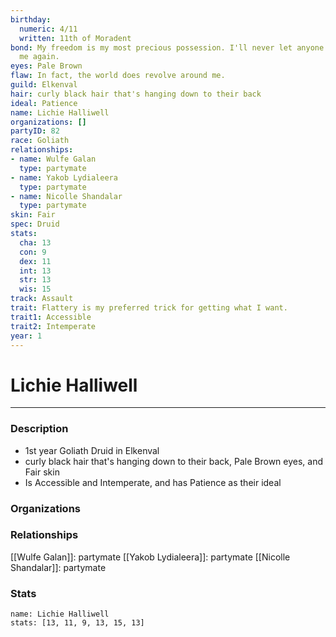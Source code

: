 ```yaml
---
birthday:
  numeric: 4/11
  written: 11th of Moradent
bond: My freedom is my most precious possession. I'll never let anyone take it from
  me again.
eyes: Pale Brown
flaw: In fact, the world does revolve around me.
guild: Elkenval
hair: curly black hair that's hanging down to their back
ideal: Patience
name: Lichie Halliwell
organizations: []
partyID: 82
race: Goliath
relationships:
- name: Wulfe Galan
  type: partymate
- name: Yakob Lydialeera
  type: partymate
- name: Nicolle Shandalar
  type: partymate
skin: Fair
spec: Druid
stats:
  cha: 13
  con: 9
  dex: 11
  int: 13
  str: 13
  wis: 15
track: Assault
trait: Flattery is my preferred trick for getting what I want.
trait1: Accessible
trait2: Intemperate
year: 1
---
```

# Lichie Halliwell
---
### Description
- 1st year Goliath Druid in Elkenval
- curly black hair that's hanging down to their back, Pale Brown eyes, and Fair skin
- Is Accessible and Intemperate, and has Patience as their ideal

### Organizations
### Relationships
[[Wulfe Galan]]: partymate
[[Yakob Lydialeera]]: partymate
[[Nicolle Shandalar]]: partymate
### Stats
```statblock
name: Lichie Halliwell
stats: [13, 11, 9, 13, 15, 13]
```